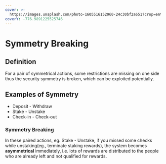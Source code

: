 ```yaml
---
cover: >-
  https://images.unsplash.com/photo-1605516152960-24c30bf2a651?crop=entropy&cs=tinysrgb&fm=jpg&ixid=MnwxOTcwMjR8MHwxfHNlYXJjaHwyfHxzeW1tZXRyeXxlbnwwfHx8fDE2NTY0MDQwNTM&ixlib=rb-1.2.1&q=80
coverY: -776.9891225525746
---
```


# Symmetry Breaking

## Definition

For a pair of symmetrical actions, some restrictions are missing on one side thus the security symmetry is broken, which can be exploited potentially.

## Examples of Symmetry

* Deposit - Withdraw
* Stake - Unstake
* Check-in - Check-out&#x20;

### Symmetry Breaking

In these paired actions, eg. Stake - Unstake, if you missed some checks while unstaking(eg., terminate staking rewards), the system becomes **asymmetrical** immediately, i.e. lots of rewards are distributed to the people who are already left and not qualified for rewards.
